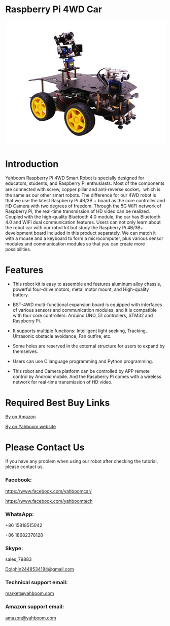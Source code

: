 # Raspberry Pi 4WD Car
![](https://github.com/YahboomTechnology/RaspberryPi-4WD-Car/blob/master/Yahboom_Pi4WD.png)
# Introduction
Yahboom Raspberry Pi 4WD Smart Robot is specially designed for educators, students, and Raspberry Pi enthusiasts. Most of the components are connected with screw, copper pillar and anti-reverse socket，which is the same as our other smart robots. The difference for our 4WD robot is that we use the latest Raspberry Pi 4B/3B + board as the core controller and HD Camera with two degrees of freedom. Through the 5G WIFI network of Raspberry Pi, the real-time transmission of HD video can be realized. Coupled with the high-quality Bluetooth 4.0 module, the car has Bluetooth 4.0 and WIFI dual communication features. Users can not only learn about the robot car with our robot kit but study the Raspberry Pi 4B/3B+ development board included in this product separately. We can match it with a mouse and a keyboard to form a microcomputer, plus various sensor modules and communication modules so that you can create more possibilities.
# Features
* This robot kit is easy to assemble and features aluminum alloy chassis, powerful four-drive motors, metal motor mount, and High-quality battery.

* BST-4WD multi-functional expansion board is equipped with interfaces of various sensors and communication modules, and it is compatible with four core controllers: Arduino UNO, 51 controllers, STM32 and Raspberry Pi.

* It supports multiple functions: Intelligent light seeking, Tracking, Ultrasonic obstacle avoidance, Fan outfire, etc.

* Some holes are reserved in the external structure for users to expand by themselves.

* Users can use C language programming and Python programming.

* This robot and Camera platform can be controlled by APP remote control by Android mobile. And the Raspberry Pi comes with a wireless network for real-time transmission of  HD video.
# Required Best Buy Links
[By on Amazon](https://www.amazon.com/Yahboom-Raspberry-Programmable-Electronics-%EF%BC%88Raspberry/dp/B07GJB7SWZ/ref=sr_1_6?m=A1N1A77RUX51FT&marketplaceID=ATVPDKIKX0DER&qid=1567147911&s=merchant-items&sr=1-6)

[By on Yahboom website](https://category.yahboom.net/collections/rp-smart-robot/products/4wdrobot)


# Please Contact Us
If you have any problem when using our robot after checking the tutorial, please contact us.

### Facebook: 
https://www.facebook.com/yahboomcar/ 
  
https://www.facebook.com/yahboomtech
### WhatsApp:
+86 15818515042

+86 18682378128
### Skype:  
sales_79883

Dolphin2448534184@gmail.com 
### Technical support email: 
market@yahboom.com
### Amazon support email: 
amazon@yahboom.com
